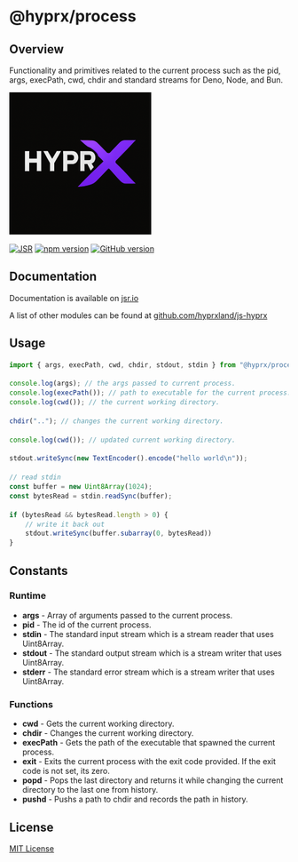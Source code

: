 # @hyprx/process

## Overview

Functionality and primitives related to the current process such as the pid, args, execPath, cwd, chdir
and standard streams for Deno, Node, and Bun.

![logo](https://raw.githubusercontent.com/hyprxland/js-hyprx/refs/heads/main/assets/logo.png)

[![JSR](https://jsr.io/badges/@hyprx/process)](https://jsr.io/@hyprx/process)
[![npm version](https://badge.fury.io/js/@hyprx%2Fprocess.svg)](https://badge.fury.io/js/@hyprx%2Fprocess)
[![GitHub version](https://badge.fury.io/gh/hyprxland%2Fjs-hyprx.svg)](https://badge.fury.io/gh/hyprxland%2Fjs-hyprx)

## Documentation

Documentation is available on [jsr.io](https://jsr.io/@hyprx/process/doc)

A list of other modules can be found at [github.com/hyprxland/js-hyprx](https://github.com/hyprxland/js-hyprx)

## Usage

```typescript
import { args, execPath, cwd, chdir, stdout, stdin } from "@hyprx/process";

console.log(args); // the args passed to current process.
console.log(execPath()); // path to executable for the current process.
console.log(cwd()); // the current working directory.

chdir(".."); // changes the current working directory.

console.log(cwd()); // updated current working directory.

stdout.writeSync(new TextEncoder().encode("hello world\n"));

// read stdin
const buffer = new Uint8Array(1024);
const bytesRead = stdin.readSync(buffer);

if (bytesRead && bytesRead.length > 0) {
    // write it back out
    stdout.writeSync(buffer.subarray(0, bytesRead))
}

```

## Constants

### Runtime

- **args** - Array of arguments passed to the current process.
- **pid** - The id of the current process.
- **stdin** - The standard input stream which is a stream reader that uses Uint8Array.
- **stdout** - The standard output stream which is a stream writer that uses Uint8Array.
- **stderr** - The standard error stream which is a stream writer that uses Uint8Array.

### Functions

- **cwd** - Gets the current working directory.
- **chdir** - Changes the current working directory.
- **execPath** - Gets the path of the executable that spawned the current process.
- **exit** - Exits the current process with the exit code provided. If the exit code is not set, its zero.
- **popd** - Pops the last directory and returns it while changing the current directory to the last one from history.
- **pushd** - Pushs a path to chdir and records the path in history.

## License

[MIT License](./LICENSE.md)
